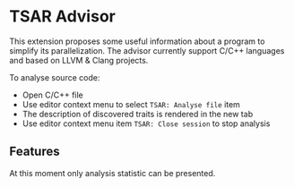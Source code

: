 # TSAR Advisor

This extension proposes some useful information about a program to simplify its parallelization.
The advisor currently support C/C++ languages and based on LLVM & Clang projects.

To analyse source code:
* Open C/C++ file
* Use editor context menu to select `TSAR: Analyse file` item
* The description of discovered traits is rendered in the new tab
* Use editor context menu item `TSAR: Close session` to stop analysis

## Features

At this moment only analysis statistic can be presented.


